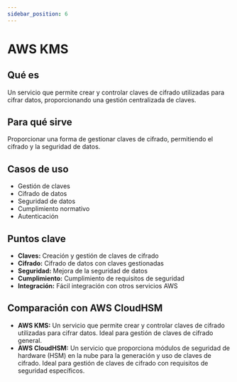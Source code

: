 ```yaml
---
sidebar_position: 6
---
```


# AWS KMS

## Qué es
Un servicio que permite crear y controlar claves de cifrado utilizadas para cifrar datos, proporcionando una gestión centralizada de claves.

## Para qué sirve
Proporcionar una forma de gestionar claves de cifrado, permitiendo el cifrado y la seguridad de datos.

## Casos de uso
- Gestión de claves
- Cifrado de datos
- Seguridad de datos
- Cumplimiento normativo
- Autenticación

## Puntos clave
- **Claves:** Creación y gestión de claves de cifrado
- **Cifrado:** Cifrado de datos con claves gestionadas
- **Seguridad:** Mejora de la seguridad de datos
- **Cumplimiento:** Cumplimiento de requisitos de seguridad
- **Integración:** Fácil integración con otros servicios AWS

## Comparación con AWS CloudHSM
- **AWS KMS:** Un servicio que permite crear y controlar claves de cifrado utilizadas para cifrar datos. Ideal para gestión de claves de cifrado general.
- **AWS CloudHSM:** Un servicio que proporciona módulos de seguridad de hardware (HSM) en la nube para la generación y uso de claves de cifrado. Ideal para gestión de claves de cifrado con requisitos de seguridad específicos. 